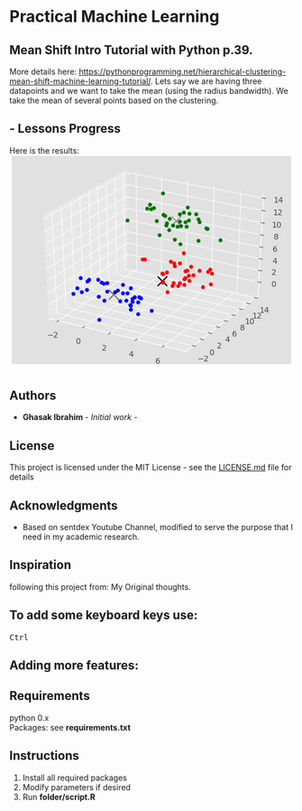 # Practical Machine Learning
## Mean Shift Intro Tutorial with Python p.39.
More details here:
https://pythonprogramming.net/hierarchical-clustering-mean-shift-machine-learning-tutorial/.
Lets say we are having three datapoints and we want to take the mean (using the radius bandwidth). We take the mean of several points based on the clustering.
## - Lessons Progress
Here is the results:
![](https://github.com/Ghasak/PracticalMachineLeanring/blob/master/Projectfiles/P39_MeanShiftIntro/resources/Screen%20Shot%202019-05-21%20at%2017.06.09.png)

#
## Authors

* **Ghasak Ibrahim** - *Initial work* -

## License
This project is licensed under the MIT License - see the [LICENSE.md](LICENSE.md) file for details
## Acknowledgments
* Based on sentdex Youtube Channel, modified to serve the purpose that I need in my academic research.

## Inspiration
following this project from:
My Original thoughts.


## To add some keyboard keys use:
<kbd>Ctrl</kbd>
## Adding more features:
## Requirements
python 0.x <br />
Packages: see **requirements.txt** <br />
## Instructions
1. Install all required packages
2. Modify parameters if desired
3. Run **folder/script.R**
